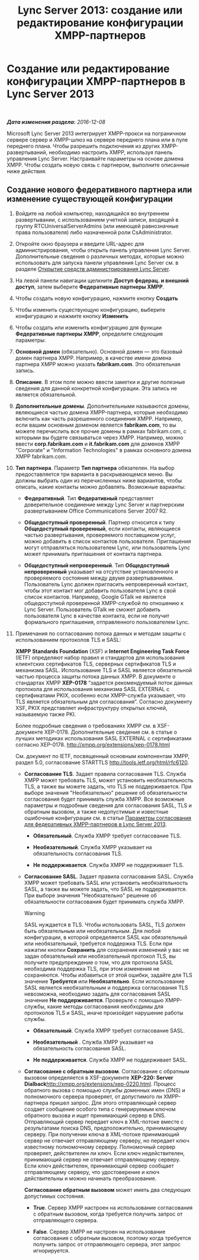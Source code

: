 ﻿---
title: 'Lync Server 2013: создание или редактирование конфигурации XMPP-партнеров'
TOCTitle: Создание или редактирование конфигурации XMPP-партнеров
ms:assetid: 362dbe5e-8ee9-4aba-8c26-5907312b4a60
ms:mtpsurl: https://technet.microsoft.com/ru-ru/library/JJ552447(v=OCS.15)
ms:contentKeyID: 49309418
ms.date: 12/10/2016
mtps_version: v=OCS.15
ms.translationtype: HT
---

# Создание или редактирование конфигурации XMPP-партнеров в Lync Server 2013

 

_**Дата изменения раздела:** 2016-12-08_

Microsoft Lync Server 2013 интегрирует XMPP-прокси на пограничном сервере сервер и XMPP-шлюз на сервере переднего плана или в пуле переднего плана. Чтобы разрешить подключения из других XMPP-развертываний, необходимо настроить XMPP, используя панель управления Lync Server. Настраивайте параметры на основе домена XMPP. Чтобы создать новую связь с партнером, выполните описанные ниже действия.

## Создание нового федеративного партнера или изменение существующей конфигурации

1.  Войдите на любой компьютер, находящийся во внутреннем развертывании, с использованием учетной записи, входящей в группу RTCUniversalServerAdmins (или имеющей равнозначные права пользователя) либо назначенной роли CsAdministrator.

2.  Откройте окно браузера и введите URL-адрес для администрирования, чтобы открыть панель управления Lync Server. Дополнительные сведения о различных методах, которые можно использовать для запуска панели управления Lync Server см. в разделе [Открытие средств администрирования Lync Server](lync-server-2013-open-lync-server-administrative-tools.md).

3.  На левой панели навигации щелкните **Доступ федерац. и внешний доступ**, затем выберите **Федеративные партнеры XMPP**.

4.  Чтобы создать новую конфигурацию, нажмите кнопку **Создать**

5.  Чтобы изменить существующую конфигурацию, выберите конфигурацию и нажмите кнопку **Изменить**

6.  Чтобы создать или изменить конфигурацию для функции **Федеративные партнеры XMPP**, определите следующие параметры:

7.  **Основной домен** (обязательно). Основной домен — это базовый домен партнера XMPP. Например, в качестве имени домена партнера XMPP можно указать **fabrikam.com**. Это обязательная запись.

8.  **Описание**. В этом поле можно ввести заметки и другие полезные сведения для данной конкретной конфигурации. Эта запись не является обязательной.

9.  **Дополнительные домены**. Дополнительными называются домены, являющиеся частью домена XMPP-партнера, которые необходимо включить как часть разрешенного соединения XMPP. Например, если вашим основным доменом является **fabrikam.com**, то вы можете перечислить все прочие домены в рамках fabrikam.com, с которыми вы будете связываться через XMPP. Например, можно ввести **corp.fabrikam.com** и **it.fabrikam.com** для доменов XMPP "Corporate" и "Information Technologies" в рамках основного домена XMPP fabrikam.com.

10. **Тип партнера**. Параметр **Тип партнера** обязателен. На выбор предоставляется три варианта в раскрывающемся меню. Вы должны выбрать один из перечисленных ниже вариантов, чтобы описать, какие контакты можно добавлять. Возможные варианты:
    
      - **Федеративный**. Тип **Федеративный** представляет доверительное соединение между Lync Server и партнерским развертыванием Office Communications Server 2007 R2.
    
      - **Общедоступный проверенный**. Партнер относится к типу **Общедоступный проверенный**, если контакты, являющиеся частью развертывания, проверяемого поставщиком услуг, можно добавить в список контактов пользователя. Приглашения могут отправляться пользователем Lync, или пользователь Lync может принимать приглашения от контакта партнера.
    
      - **Общедоступный непроверенный**. Тип **Общедоступный непроверенный** указывает на отсутствие установленного и проверяемого состояния между двумя развертываниями. Пользователь Lync должен пригласить непроверенный контакт, чтобы этот контакт мог добавить пользователя Lync в свой список контактов. Например, Google GTalk не является общедоступной проверенной XMPP-службой по отношению к Lync Server. Пользователь GTalk не сможет добавить пользователя Lync в качестве контакта, если не получит формального приглашения, отправленного пользователем Lync.

11. Примечания по согласованию потока данных и методам защиты с использованием протоколов TLS и SASL:
    
    **XMPP Standards Foundation** (XSF) и **Internet Engineering Task Force** (IETF) определяют набор правил и стандартов для использования клиентских сертификатов TLS, серверных сертификатов TLS и механизма SASL. Использование TLS и SASL является обязательной частью процесса защиты потока данных XMPP. В документе о стандартах XMPP **XEP-0178** “задается рекомендуемый поток данных протокола для использования механизма SASL EXTERNAL с сертификатами PKIX, особенно если XMPP-служба указывает, что TLS является обязательным для согласования”. Согласно документу XSF, PKIX представляет инфраструктуру открытых ключей, называемую также PKI.
    
    Более подробные сведения о требованиях XMPP см. в XSF-документе XEP-0178. Дополнительные сведения см. в статье о лучших методиках использования SASL EXTERNAL с сертификатами согласно XEP-0178. <http://xmpp.org/extensions/xep-0178.html>
    
    См. документ по IETF, посвященный основным компонентам XMPP, раздел 5.0, согласование STARTTLS <http://tools.ietf.org/html/rfc6120>.
    
      - **Согласование TLS**. Задает правила согласования TLS. Служба XMPP может требовать TLS, может установить необязательность TLS, а также вы можете задать, что TLS не поддерживается. При выборе значения "Необязательно" решение об обязательности согласования будет принимать служба XMPP. Все возможные параметры и подробные сведения для согласования SASL, TLS и обратным вызовом, а также недопустимые и известные ошибочные конфигурации см. в статье [Параметры согласования для федеративных XMPP-партнеров в Lync Server 2013](lync-server-2013-negotiation-settings-for-xmpp-federated-partners.md).
        
          -   
            **Обязательный**. Служба XMPP требует согласование TLS.
        
          -   
            **Необязательный**. Служба XMPP указывает на обязательность согласования TLS.
        
          -   
            **Не поддерживается**. Служба XMPP не поддерживает TLS.
    
      - **Согласование SASL**. Задает правила согласования SASL. Служба XMPP может требовать SASL или установить необязательность SASL, а также вы можете задать, что SASL не поддерживается. При выборе значения "Необязательно" решение об обязательности согласования будет принимать служба XMPP.
        
        > [!warning]  
        > SASL нуждается в TLS. Чтобы использовать SASL, TLS должен быть обязательным или необязательным. Для любой конфигурации, в которой определяется SASL как обязательный или необязательный, требуется поддержка TLS. Если при нажатии кнопки <strong>Сохранить</strong> для сохранения изменений у вас не задан обязательный или необязательный протокол TLS, вы получите предупреждение о том, что для протокола SASL необходима поддержка TLS, при этом изменения не сохраняются. Чтобы избавиться от этой ошибки, задайте для TLS значение <strong>Требуется</strong> или <strong>Необязательно</strong>. Если использование SASL является необязательным и поддержка согласования TLS невозможна, необходимо задать для согласования SASL значение <strong>Не поддерживается</strong>. Проверьте с помощью XMPP-службы, какие методы согласования необходимы для протоколов TLS и SASL, иначе произойдет нарушение работы службы.        
          -   
            **Обязательный**. Служба XMPP требует согласование SASL.
        
          -   
            **Необязательный** . Служба XMPP указывает на обязательность согласования SASL.
        
          -   
            **Не поддерживается**. Служба XMPP не поддерживает SASL.
    
      - **Согласование с обратным вызовом**. Согласование с обратным вызовом определяется в XSF-документе **XEP-220: Server Dialback**<http://xmpp.org/extensions/xep-0220.html>. Процесс обратного вызова с помощью службы доменных имен (DNS) и полномочного сервера проверяет, от допустимого ли XMPP-партнера пришел запрос. Для этого отправляющий сервер создает сообщение особого типа с генерируемым ключом обратного вызова и ищет принимающий сервер в DNS. Отправляющий сервер передает ключ в XML-потоке вместе с результатами поиска DNS, предположительно, принимающему серверу. При получении ключа в XML-потоке принимающий сервер не отвечает отправляющему серверу, но передает ключ известному полномочному серверу. Полномочный сервер проверяет, действителен ли ключ. Если ключ недействителен, принимающий сервер не отвечает отправляющему серверу. Если ключ действителен, принимающий сервер сообщает отправляющему серверу, что удостоверение и ключ действительны и можно начинать преобразование.
        
        **Согласование обратным вызовом** может иметь два следующих допустимых состояния.
        
          -   
            **True**. Сервер XMPP настроен на использование согласования с обратным вызовом, когда требуется получить запрос от отправляющего сервера.
        
          -   
            **False**. Сервер XMPP не настроен на использование согласования с обратным вызовом, поэтому когда требуется получить запрос от отправляющего сервера, этот запрос игнорируется.

